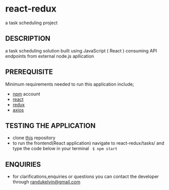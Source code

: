 # react-redux
a task scheduling  project 

## DESCRIPTION
a task scheduling solution   built using JavaScript ( React ) consuming API endpoints from external node.js apllication  

## PREREQUISITE
Minimum requirements needed to run this application include;
- [npm](https://www.npmjs.com/get-npm) account
- [react](https://reactjs.org/)
- [redux](https://react-redux.js.org/introduction/quick-start/)
- [axios](https://www.npmjs.com/package/axios) 

## TESTING THE APPLICATION 
- clone [this](https://github.com/kelvinrandu/react-redux.git) repository
- to run the frontend(React application) navigate to react-redux/tasks/ and type the code below in your terminal
``` $ npm start```

## ENQUIRIES
- for clarifications,enquiries or questions you can contact the developer through randukelvin@gmail.com